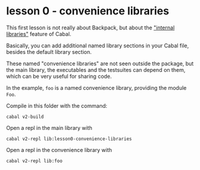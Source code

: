 # lesson 0 - convenience libraries

This first lesson is not really about Backpack, but about the ["internal
libraries"](https://www.haskell.org/cabal/users-guide/developing-packages.html?highlight=library#library)
feature of Cabal.

Basically, you can add additional named library sections in your Cabal file,
besides the default library section.

These named "convenience libraries" are not seen outside the package, but the
main library, the executables and the testsuites can depend on them, which can
be very useful for sharing code. 

In the example, `foo` is a named convenience library, providing the module `Foo`.

Compile in this folder with the command:

```
cabal v2-build
```

Open a repl in the main library with

```
cabal v2-repl lib:lesson0-convenience-libraries
```

Open a repl in the convenience library with

```
cabal v2-repl lib:foo
```
